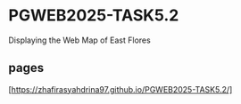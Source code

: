 # PGWEB2025-TASK5.2
Displaying the Web Map of East Flores

## pages
[https://zhafirasyahdrina97.github.io/PGWEB2025-TASK5.2/]
